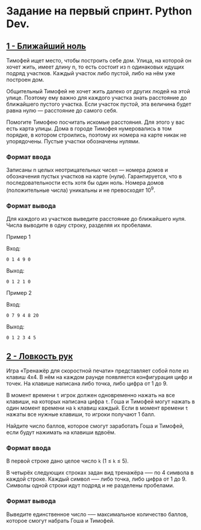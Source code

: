 # Задание на первый спринт. Python Dev.

## [1 - Ближайший ноль](./task_1-1.py)

Тимофей ищет место, чтобы построить себе дом. Улица, на которой он хочет жить, имеет длину n, то есть состоит из n одинаковых идущих подряд участков. Каждый участок либо пустой, либо на нём уже построен дом.

Общительный Тимофей не хочет жить далеко от других людей на этой улице. Поэтому ему важно для каждого участка знать расстояние до ближайшего пустого участка. Если участок пустой, эта величина будет равна нулю — расстояние до самого себя.

Помогите Тимофею посчитать искомые расстояния. Для этого у вас есть карта улицы. Дома в городе Тимофея нумеровались в том порядке, в котором строились, поэтому их номера на карте никак не упорядочены. Пустые участки обозначены нулями.

### Формат ввода

Записаны n целых неотрицательных чисел — номера домов и обозначения пустых участков на карте (нули). Гарантируется, что в последовательности есть хотя бы один ноль. Номера домов (положительные числа) уникальны и не превосходят $10^9$.

### Формат вывода

Для каждого из участков выведите расстояние до ближайшего нуля. Числа выводите в одну строку, разделяя их пробелами.

Пример 1

Вход:

`0 1 4 9 0`

Выход:

`0 1 2 1 0`

Пример 2

Вход:

`0 7 9 4 8 20`

Выход:

`0 1 2 3 4 5`

## [2 - Ловкость рук](./task_1-2.py)

Игра «Тренажёр для скоростной печати» представляет собой поле из клавиш 4x4. В нём на каждом раунде появляется конфигурация цифр и точек. На клавише написана либо точка, либо цифра от 1 до 9.

В момент времени `t` игрок должен одновременно нажать на все клавиши, на которых написана цифра `t`. Гоша и Тимофей могут нажать в один момент времени на `k` клавиш каждый. Если в момент времени `t` нажаты все нужные клавиши, то игроки получают 1 балл.

Найдите число баллов, которое смогут заработать Гоша и Тимофей, если будут нажимать на клавиши вдвоём.

### Формат ввода

В первой строке дано целое число `k` (1 ≤ `k` ≤ 5).

В четырёх следующих строках задан вид тренажёра –— по 4 символа в каждой строке. Каждый символ —– либо точка, либо цифра от 1 до 9. Символы одной строки идут подряд и не разделены пробелами.

### Формат вывода

Выведите единственное число –— максимальное количество баллов, которое смогут набрать Гоша и Тимофей.
